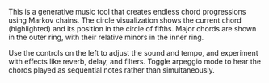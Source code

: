  This is a generative music tool that creates endless chord progressions using Markov chains.
 The circle visualization shows the current chord (highlighted) and its position in the circle of fifths.
 Major chords are shown in the outer ring, with their relative minors in the inner ring.

Use the controls on the left to adjust the sound and tempo, and experiment with effects like reverb, delay, and filters.
Toggle arpeggio mode to hear the chords played as sequential notes rather than simultaneously.
